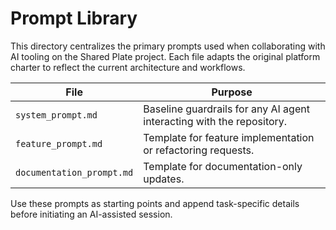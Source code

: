 # Prompt Library

This directory centralizes the primary prompts used when collaborating with AI tooling on the Shared Plate project. Each file adapts the original platform charter to reflect the current architecture and workflows.

| File | Purpose |
| --- | --- |
| `system_prompt.md` | Baseline guardrails for any AI agent interacting with the repository. |
| `feature_prompt.md` | Template for feature implementation or refactoring requests. |
| `documentation_prompt.md` | Template for documentation-only updates. |

Use these prompts as starting points and append task-specific details before initiating an AI-assisted session.
